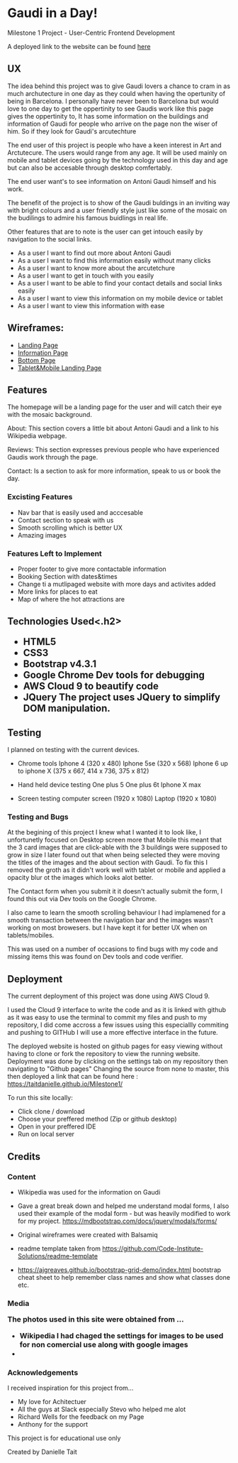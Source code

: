 <h1> Gaudi in a Day! </h1>
<p>Milestone 1 Project - User-Centric Frontend Development 

A deployed link to the website can be found [here](https://taitdanielle.github.io/Milestone1/)
<h2>UX</h2>
<p>The idea behind this project was to give Gaudi lovers a chance to cram in as much archutecture in one day as they could when having the opertunity of being in Barcelona.
I personally have never been to Barcelona but would love to one day to get the oppertinity to see Gaudis work like this page gives the oppertinity to, It has 
some information on the buildings and information of Gaudi for people who arrive on the page non the wiser of him. So if they look for Gaudi's arcutechture</p>

The end user of this project is people who have a keen interest in Art and Arctutecure. The users would range from any age. It will be used mainly on mobile and tablet devices going by the technology used in this day and age but can also be accesable through desktop comfertably.

The end user want's to see information on Antoni Gaudi himself and his work.

The benefit of the project is to show of the Gaudi buldings in an inviting way with bright colours and a user friendly style just like some of the mosaic on the budilings to admire his famous buidlings in real life.

Other features that are to note is the user can get intouch  easily by navigation to the social links.


* As a user I want to find out more about Antoni Gaudi
* As a user I want to find this information easily without many clicks
* As a user I want to know more about the arcutetchure
* As a user I want to get in touch with you easily
* As a user I want to be able to find your contact details and social links easily
* As a user I want to view this information on my mobile device or tablet
* As a user I want to view this information with ease

<h2> Wireframes:</h2>

* [Landing Page](https://github.com/Taitdanielle/Milestone1/blob/master/assets/images/wireframes/toppage.png)
* [Information Page](https://github.com/Taitdanielle/Milestone1/blob/master/assets/images/wireframes/middle.png)
* [Bottom Page](https://github.com/Taitdanielle/Milestone1/blob/master/assets/images/wireframes/bottom.png)
* [Tablet&Mobile Landing Page](https://github.com/Taitdanielle/Milestone1/blob/master/assets/images/wireframes/tabletmobile.png)

<h2> Features</h2>

<p>The homepage will be a landing page for the user and will catch their eye with the mosaic background.

About: This section covers a little bit about Antoni Gaudi and a link to his Wikipedia webpage.

Reviews: This section expresses previous people who have experienced Gaudis work through the page.

Contact: Is a section to ask for more information, speak to us or book the day.</p>

<h3> Excisting Features</h3>

* Nav bar that is easily used and acccesable
* Contact section to speak with us
* Smooth scrolling which is better UX
* Amazing images

<h3>Features Left to Implement</h3>

* Proper footer to give more contactable information
* Booking Section with dates&times
* Change ti a mutlipaged website with more days and activites added
* More links for places to eat 
* Map of where the hot attractions are

<h2>Technologies Used<.h2>

* HTML5
* CSS3
* Bootstrap v4.3.1
* Google Chrome Dev tools for debugging
* AWS Cloud 9 to beautify code
* JQuery The project uses JQuery to simplify DOM manipulation.

<h2>Testing</h2>

<p>I planned on testing with the current devices.

* Chrome tools Iphone 4 (320 x 480) Iphone 5se (320 x 568) Iphone 6 up to iphone X (375 x 667, 414 x 736, 375 x 812)

* Hand held device testing One plus 5 One plus 6t Iphone X max

* Screen testing computer screen (1920 x 1080) Laptop (1920 x 1080)</p>

<h3>Testing and Bugs</h3>

<p>At the begining of this project I knew what I wanted it to look like, 
I unfortunetly focused on Desktop screen more that Mobile this meant that the 3 card images that are click-able with 
the 3 buildings were supposed to grow in size I later found out that when being selected they were moving the titles 
of the images and the about section with Gaudi. To fix this I removed the groth as it didn't work well with tablet or
mobile and applied a opacity blur ot the images which looks alot better.

The Contact form when you submit it it doesn't actually submit the form, I found this out via Dev tools on the Google Chrome.

I also came to learn the smooth scrolling behaviour I had implamened for a smooth transaction between the navigation bar
and the images wasn't working on most browesers. but I have kept it for better UX when on tablets/mobiles.

This was used on a number of occasions to find bugs with my code and missing items this was found on Dev tools and code verifier.</p>

<h2>Deployment</h2>

<p>The current deployment of this project was done using AWS Cloud 9.

I used the Cloud 9 interface to write the code and as it is linked with github as it was easy to use the terminal to commit my files and push to my repository, I did come accross a few
issues using this especiallly commiting and pushing to GITHub I will use a more effective interface in the future.

The deployed website is hosted on github pages for easy viewing without having to clone or fork the repository to view the running website. Deployment was done by clicking on the settings tab on my repository then navigating to "Github pages" Changing the source from none to master, this then deployed a link that can be found here : https://taitdanielle.github.io/Milestone1/

To run this site locally:

* Click clone / download
* Choose your preffered method (Zip or github desktop)
* Open in your preffered IDE
* Run on local server</p>

<h2>Credits</h2>

<h3>Content</h3>

* Wikipedia was used for the information on Gaudi 
* Gave a great break down and helped me understand modal forms, I also used their example of the modal form - but was heavily modified to work for my project. https://mdbootstrap.com/docs/jquery/modals/forms/
* Original wireframes were created with Balsamiq
* readme template taken from https://github.com/Code-Institute-Solutions/readme-template


* https://ajgreaves.github.io/bootstrap-grid-demo/index.html bootstrap cheat sheet to help remember class names and show what classes done etc.

<h3>Media</3>

<p>The photos used in this site were obtained from ...</p>

* Wikipedia I had chaged the settings for images to be used for non comercial use along with google images
* 
<h3>Acknowledgements</h3>

I received inspiration for this project from...

* My love for Achitectuer
* All the guys at Slack especially Stevo who helped me alot
* Richard Wells for the feedback on my Page
* Anthony for the support

<p>This project is for educational use only

Created by Danielle Tait</p>



